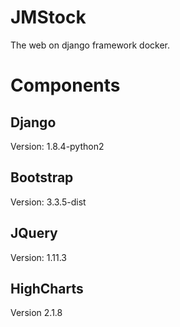 # JMStock
The web on django framework docker.

# Components
## Django
Version: 1.8.4-python2

## Bootstrap
Version: 3.3.5-dist

## JQuery
Version: 1.11.3

## HighCharts
Version 2.1.8
